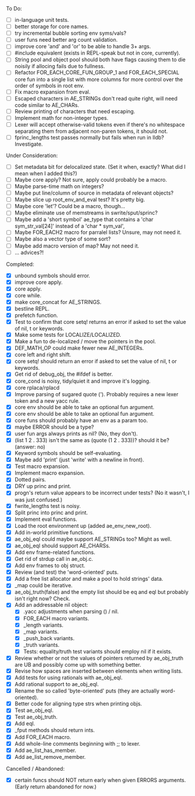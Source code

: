 To Do:
- [ ] in-language unit tests.
- [ ] better storage for core names.
- [ ] try incremental bubble sorting env syms/vals?
- [ ] user funs need better arg count validation.
- [ ] improve core 'and' and 'or' to be able to handle 3+ args.
- [ ] #include equivalent (exists in REPL-speak but not in core, currently).
- [ ] String pool and object pool should both have flags causing them to die noisily if allocing fails due to fullness.
- [ ] Refactor FOR_EACH_CORE_FUN_GROUP_1 and FOR_EACH_SPECIAL core fun into a single list with more columns for more control over the order of symbols in root env.
- [ ] Fix macro expansion from eval.
- [ ] Escaped characters in AE_STRINGs don't read quite right, will need code similar to AE_CHARs.
- [ ] Review printing of characters that need escaping.
- [ ] Implement math for non-integer types.
- [ ] Lexer will accept otherwise-valid tokens even if there's no whitespace separating them from adjacent non-paren tokens, it should not.
- [ ] fprinc_lengths test passes normally but fails when run in lldb? Investigate.

Under Consideration:
- [ ] Set metadata bit for delocalized state. (Set it when, exactly? What did I mean when I added this?)
- [ ] Maybe core apply? Not sure, apply could probably be a macro.
- [ ] Maybe parse-time math on integers?
- [ ] Maybe put line/column of source in metadata of relevant objects?
- [ ] Maybe slice up root_env_and_eval test? It's pretty big.
- [ ] Maybe core 'let'? Could be a macro, though...
- [ ] Maybe eliminate use of memstreams in swrite/sput/sprinc?
- [ ] Maybe add a 'short symbol' ae_type that contains a 'char sym_str_val[24]' instead of a 'char * sym_val',
- [ ] Maybe FOR_EACH2 macro for parralel lists? Unsure, may not need it.
- [ ] Maybe also a vector type of some sort?
- [ ] Maybe add macro version of map? May not need it.
- [ ] ... advices?!

Completed:
- [x] unbound symbols should error.
- [x] improve core apply.
- [x] core apply.
- [x] core while.
- [x] make core_concat for AE_STRINGS.
- [x] bestline REPL.
- [x] prefetch function.
- [x] Test to confirm that core setq! returns an error if asked to set the value of nil, t or keywords.
- [x] Make some tests for LOCALIZE/LOCALIZED.
- [x] Make a fun to de-localized / move the pointers in the pool.
- [x] DEF_MATH_OP could make fewer new AE_INTEGERs.
- [x] core left and right shift.
- [x] core setq! should return an error if asked to set the value of nil, t or keywords.
- [x] Get rid of debug_obj, the #ifdef is better.
- [x] core_cond is noisy, tidy/quiet it and improve it's logging.
- [x] core rplaca/rplacd
- [x] Improve parsing of sugared quote ('). Probably requires a new lexer token and a new yacc rule.
- [x] core env should be able to take an optional fun argument.
- [x] core env should be able to take an optional fun argument.
- [x] core funs should probably have an env as a param too.
- [x] maybe ERROR should be a type?
- [x] user fun args always prints as nil? (No, they don't).
- [x] (list 1 2 . 333) isn't the same as (quote (1 2 . 333))? should it be? (answer: no)
- [x] Keyword symbols should be self-evaluating.
- [x] Maybe add 'print' (just 'write' with a newline in front).
- [x] Test macro expansion.
- [x] Implement macro expansion.
- [x] Dotted pairs. 
- [x] DRY up princ and print.
- [x] progn's return value appears to be incorrect under tests? (No it wasn't, I was just confused.)
- [x] fwrite_lengths test is noisy.
- [x] Split princ into princ and print.
- [x] Implement eval functions.
- [x] Load the root environment up (added ae_env_new_root).
- [x] Add in-world primitive functions.
- [x] ae_obj_eql could maybe support AE_STRINGs too? Might as well.
- [x] ae_obj_eql should support AE_CHARSs.
- [x] Add env frame-related functions.
- [x] Get rid of strdup call in ae_obj.c.
- [x] Add env frames to obj struct.
- [x] Review (and test) the 'word-oriented' puts.
- [x] Add a free list allocator and make a pool to hold strings' data.
- [x] _map could be iterative.
- [x] ae_obj_truth(false) and the empty list should be eq and eql but probably isn't right now? Check.
- [X] Add an addressable nil object:
    - [x] .yacc adjustments when parsing () / nil.
    - [x] FOR_EACH macro variants.
    - [x] _length variants.
    - [x] _map variants.
    - [x] _push_back variants.
    - [x] _truth variants.
    - [x] Tests: equality/truth test variants should employ nil if it exists.
- [x] Review whether or not the values of pointers returned by ae_obj_truth are UB and possibly come up with something better.
- [x] Revise how spaces are inserted between elements when writing lists.
- [x] Add tests for using rationals with ae_obj_eql.
- [x] Add rational support to ae_obj_eql.
- [x] Rename the so called 'byte-oriented' puts (they are actually word-oriented).
- [x] Better code for aligning type strs when printing objs.
- [x] Test ae_obj_eql.
- [x] Test ae_obj_truth.
- [x] Add eql.
- [x] _fput methods should return ints.
- [x] Add FOR_EACH macro.
- [x] Add whole-line comments beginning with ;; to lexer.
- [x] Add ae_list_has_member.
- [x] Add ae_list_remove_member.

Cancelled / Abandoned:
- [x] certain funcs should NOT return early when given ERRORS arguments. (Early return abandoned for now.)
